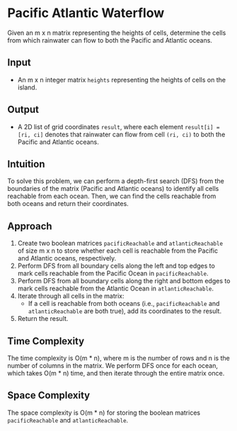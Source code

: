 # Pacific Atlantic Waterflow 
Given an m x n matrix representing the heights of cells, determine the cells from which rainwater can flow to both the Pacific and Atlantic oceans.

## Input
- An m x n integer matrix `heights` representing the heights of cells on the island.

## Output
- A 2D list of grid coordinates `result`, where each element `result[i] = [ri, ci]` denotes that rainwater can flow from cell `(ri, ci)` to both the Pacific and Atlantic oceans.

## Intuition
To solve this problem, we can perform a depth-first search (DFS) from the boundaries of the matrix (Pacific and Atlantic oceans) to identify all cells reachable from each ocean. Then, we can find the cells reachable from both oceans and return their coordinates.

## Approach
1. Create two boolean matrices `pacificReachable` and `atlanticReachable` of size m x n to store whether each cell is reachable from the Pacific and Atlantic oceans, respectively.
2. Perform DFS from all boundary cells along the left and top edges to mark cells reachable from the Pacific Ocean in `pacificReachable`.
3. Perform DFS from all boundary cells along the right and bottom edges to mark cells reachable from the Atlantic Ocean in `atlanticReachable`.
4. Iterate through all cells in the matrix:
   - If a cell is reachable from both oceans (i.e., `pacificReachable` and `atlanticReachable` are both true), add its coordinates to the result.
5. Return the result.

## Time Complexity
The time complexity is O(m * n), where m is the number of rows and n is the number of columns in the matrix. We perform DFS once for each ocean, which takes O(m * n) time, and then iterate through the entire matrix once.

## Space Complexity
The space complexity is O(m * n) for storing the boolean matrices `pacificReachable` and `atlanticReachable`.
